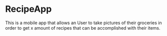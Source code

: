 # RecipeApp
This is a mobile app that allows an User to take pictures of their groceries in order to get x amount of recipes that can be accomplished with their items.
